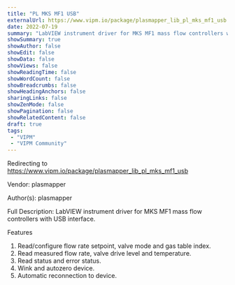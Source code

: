 ```yaml
---
title: "PL MKS MF1 USB"
externalUrl: https://www.vipm.io/package/plasmapper_lib_pl_mks_mf1_usb
date: 2022-07-19
summary: "LabVIEW instrument driver for MKS MF1 mass flow controllers with USB interface."
showSummary: true
showAuthor: false
showEdit: false
showData: false
showViews: false
showReadingTime: false
showWordCount: false
showBreadcrumbs: false
showHeadingAnchors: false
sharingLinks: false
showZenMode: false
showPagination: false
showRelatedContent: false
draft: true
tags:
 - "VIPM"
 - "VIPM Community"
---
```


Redirecting to https://www.vipm.io/package/plasmapper_lib_pl_mks_mf1_usb

Vendor: plasmapper

Author(s): plasmapper
 
Full Description:
LabVIEW instrument driver for MKS MF1 mass flow controllers with USB interface.

Features
1. Read/configure flow rate setpoint, valve mode and gas table index.
2. Read measured flow rate, valve drive level and temperature.
3. Read status and error status.
4. Wink and autozero device.
5. Automatic reconnection to device.
